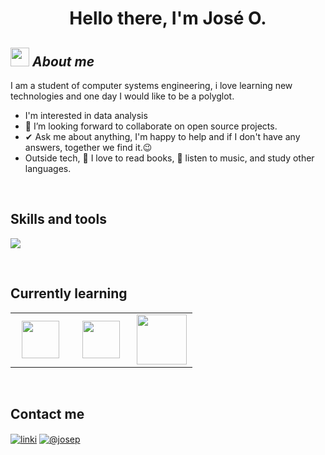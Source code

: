 <h1 align="center">Hello there, I'm José O.</h1>

## <img src="https://media.giphy.com/media/ObNTw8Uzwy6KQ/giphy.gif" width="30px">&nbsp;***About me***

<!--start about me-->
I am a student of computer systems engineering, i love learning new technologies and one day I would like to be a polyglot.
- I'm interested in data analysis
- 👯 I’m looking forward to collaborate on open source projects.
- ✔ Ask me about anything, I'm happy to help and if I don't have any answers, together we find it.😉<br>
- Outside tech, 📖 I love to read books, 🎵 listen to music, and study other languages.
<!--end about me-->
  
<br>
<!--start skills-->
<h2 >Skills and tools</h2>
<!--tech stack icons-->
<p align="left">
  <a href="https://skillicons.dev">
    <img src="https://skillicons.dev/icons?i=c,cpp,py,java,php,css,html,mysql,git,github,vscode,linux,postgresql&perline=12" />
  </a>
</p>
<!--end skills-->

<br>
<!--start currently-->
<h2 >Currently learning</h2>

<table>
<tbody>
 <tr>
<td align="center" width="33%">
<img height=60px src="https://www.vectorlogo.zone/logos/numpy/numpy-ar21.svg"> 
</td>

<td align="center" width="33%">
<img height=60px src="https://upload.wikimedia.org/wikipedia/commons/e/ed/Pandas_logo.svg"> 
</td>

<td align="center" width="33%">
<img height=80px src="https://www.vectorlogo.zone/logos/opencv/opencv-ar21.svg"> 
</td>
</tr>

</tbody>
</table>
<!--end currently-->

<br>
<!--start contact-->
<h2>Contact me</h2>

<p  align="left">
  <a href="www.linkedin.com/in/josé-olivares-802427220" target="blank"><img align="center" src="https://skillicons.dev/icons?i=linkedin" alt="linki"/></a>
  <a href = "mailto:jp.joseolivar.es@gmail.com" target="blank"><img align="center" src="https://skillicons.dev/icons?i=gmail" alt="@josep"  /></a>
</p>
<!--end contact-->
